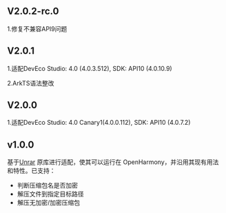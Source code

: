 ## V2.0.2-rc.0

1.修复不兼容API9问题

## V2.0.1

1.适配DevEco Studio: 4.0 (4.0.3.512), SDK: API10 (4.0.10.9)

2.ArkTS语法整改


## V2.0.0

1.适配DevEco Studio: 4.0 Canary1(4.0.0.112), SDK: API10 (4.0.7.2)


## v1.0.0

基于[Unrar](https://www.rarlab.com/rar_add.htm) 原库进行适配，使其可以运行在 OpenHarmony，并沿用其现有用法和特性。已支持：
- 判断压缩包名是否加密
- 解压文件到指定目标路径
- 解压无加密/加密压缩包